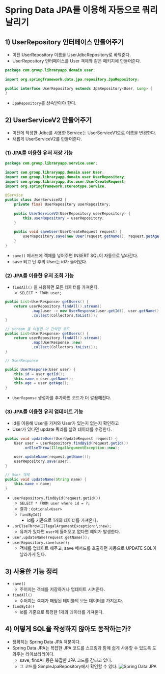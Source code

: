 # Spring Data JPA를 이용해 자동으로 쿼리 날리기
## 1) UserRepository 인터페이스 만들어주기
- 이전 UserRepository 이름을 UserJdbcRepository로 바꿔준다.
- UserRepository 인터페이스를 User 객체와 같은 패키지에 만들어준다.
```java
package com.group.libraryapp.domain.user;  
  
import org.springframework.data.jpa.repository.JpaRepository;  
  
public interface UserRepository extends JpaRepository<User, Long> {  
}
```
- `JpaRepository`를 상속받아야 한다.

## 2) UserServiceV2 만들어주기
- 이전에 작성한 Jdbc를 사용한 Service는 UserServiceV1으로 이름을 변경한다.
- 새롭게 UserServiceV2를 만들어준다.

### (1) JPA를 이용한 유저 저장 기능
```java
package com.group.libraryapp.service.user;  
  
import com.group.libraryapp.domain.user.User;  
import com.group.libraryapp.domain.user.UserRepository;  
import com.group.libraryapp.dto.user.UserCreateRequest;  
import org.springframework.stereotype.Service;  
  
@Service  
public class UserServiceV2 {  
    private final UserRepository userRepository;  
  
    public UserServiceV2(UserRepository userRepository) {  
        this.userRepository = userRepository;  
    }  
  
    public void saveUser(UserCreateRequest request) {  
        userRepository.save(new User(request.getName(), request.getAge()));  
    }  
}
```
- `save()` 메서드에 객체를 넣어주면 INSERT SQL이 자동으로 날라간다.
- save 되고 난 후의 User는 id가 들어있다.

### (2) JPA를 이용한 유저 조회 기능
- `findAll()` 을 사용하면 모든 데이터를 가져온다.
	- `SELECT * FROM user;`
```java
public List<UserResponse> getUsers() {  
    return userRepository.findAll().stream()  
            .map(user -> new UserResponse(user.getId(), user.getName(), user.getAge()))  
            .collect(Collectors.toList());  
}
```

```java
// stream 을 이용한 더 간략한 코드
public List<UserResponse> getUsers() {  
    return userRepository.findAll().stream()  
            .map(UserResponse::new)  
            .collect(Collectors.toList());  
}
```
```java
// UserResponse

public UserResponse(User user) {  
    this.id = user.getId();  
    this.name = user.getName();  
    this.age = user.getAge();  
}
```
- `UserReponse` 생성자를 추가하면 코드가 더 깔끔해진다.

### (3) JPA를 이용한 유저 업데이트 기능
- id를 이용해 User를 가져와 User가 있는지 없는지 확인하고
- User가 있다면 update 쿼리를 날려 데이터를 수정한다.
```java
public void updateUser(UserUpdateRequest request) {
	User user = userRepository.findById(request.getId())
		.orElseThrow(IllegalArgumentException::new);

	user.updateName(request.getName());
	userRepository.save(user);
}
```

```java
// User 객체
public void updateName(String name) {
	this.name = name;
}
```
- `userRepository.findById(request.getId())`
	- `SELECT * FROM user where id = ?;`
	- 결과 : `Optional<User>`
	- `findById()`
		- id를 기준으로 1개의 데이터를 가져온다.
- `.orElseThrow(IllegalArgumentException:\:new);`
	- 유저가 있다면 `user`에 들어오고 없다면 예외가 발생한다.
- `user.updateName(request.getName());`
- `userRepository.save(user);`
	- 객체를 업데이트 해주고, save 메서드를 호출하면 자동으로 UPDATE SQL이 날라가게 된다.

## 3) 사용한 기능 정리
- `save()`
	- 주어지는 객체를 저장하거나 업데이트 시켜준다.
- `findAll()`
	- 주어지는 객체가 매핑된 테이블의 모든 데이터를 가져온다.
- `findById()`
	- id를 기준으로 특정한 1개의 데이터를 가져온다.

## 4) 어떻게 SQL을 작성하지 않아도 동작하는가?
- 정확히는 Spring Data JPA 덕분이다.
- Spring Data JPA는 복잡한 JPA 코드를 스프링과 함께 쉽게 사용할 수 있도록 도와주는 라이브러리이다.
	- save, findAll 등은 복잡한 JPA 코드를 감싸고 있다.
	- 그 코드를 SimpleJpaRepository에서 확인할 수 있다.
![Spring Data JPA](/media/Spring%20Boot/개념%20강의%20정리/최태현/자바와%20스프링%20부트로%20생애%20최초%20서버%20만들기/4./Spring%20Data%20JPA.svg)